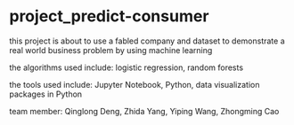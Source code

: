 # project_predict-consumer

this project is about to use a fabled company and dataset to demonstrate a real world business problem by using machine learning

the algorithms used include: logistic regression, random forests

the tools used include: Jupyter Notebook, Python, data visualization packages in Python

team member: Qinglong Deng, Zhida Yang, Yiping Wang, Zhongming Cao
